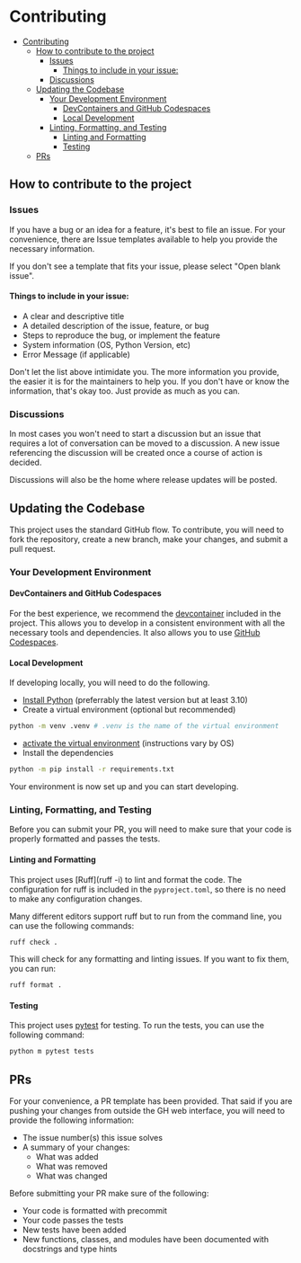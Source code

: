 # Contributing

<!--toc:start-->

- [Contributing](#contributing)
  - [How to contribute to the project](#how-to-contribute-to-the-project)
    - [Issues](#issues)
      - [Things to include in your issue:](#things-to-include-in-your-issue)
    - [Discussions](#discussions)
  - [Updating the Codebase](#updating-the-codebase)
    - [Your Development Environment](#your-development-environment)
      - [DevContainers and GitHub Codespaces](#devcontainers-and-github-codespaces)
      - [Local Development](#local-development)
    - [Linting, Formatting, and Testing](#linting-formatting-and-testing)
      - [Linting and Formatting](#linting-and-formatting)
      - [Testing](#testing)
  - [PRs](#prs)
  <!--toc:end-->

## How to contribute to the project

### Issues

If you have a bug or an idea for a feature, it's best to file an issue. For your convenience, there are Issue templates available to help you provide the necessary information.

If you don't see a template that fits your issue, please select "Open blank issue".

#### Things to include in your issue:

- A clear and descriptive title
- A detailed description of the issue, feature, or bug
- Steps to reproduce the bug, or implement the feature
- System information (OS, Python Version, etc)
- Error Message (if applicable)

Don't let the list above intimidate you. The more information you provide, the easier it is for the maintainers to help you. If you don't have or know the information, that's okay too. Just provide as much as you can.

### Discussions

In most cases you won't need to start a discussion but an issue that requires a lot of conversation can be moved to a discussion. A new issue referencing the discussion will be created once a course of action is decided.

Discussions will also be the home where release updates will be posted.

## Updating the Codebase

This project uses the standard GitHub flow. To contribute, you will need to fork the repository, create a new branch, make your changes, and submit a pull request.

### Your Development Environment

#### DevContainers and GitHub Codespaces

For the best experience, we recommend the [devcontainer](https://code.visualstudio.com/docs/devcontainers/containers) included in the project. This allows you to develop in a consistent environment with all the necessary tools and dependencies. It also allows you to use [GitHub Codespaces](https://code.visualstudio.com/docs/devcontainers/containers).

#### Local Development

If developing locally, you will need to do the following.

- [Install Python](https://www.python.org/downloads/) (preferrably the latest version but at least 3.10)
- Create a virtual environment (optional but recommended)

```sh
python -m venv .venv # .venv is the name of the virtual environment
```

- [activate the virtual environment](https://docs.python.org/3/library/venv.html) (instructions vary by OS)
- Install the dependencies

```sh
python -m pip install -r requirements.txt
```

Your environment is now set up and you can start developing.

### Linting, Formatting, and Testing

Before you can submit your PR, you will need to make sure that your code is properly formatted and passes the tests.

#### Linting and Formatting

This project uses [Ruff](ruff -i) to lint and format the code. The configuration for ruff is included in the `pyproject.toml`, so there is no need to make any configuration changes.

Many different editors support ruff but to run from the command line, you can use the following commands:

```sh
ruff check .
```

This will check for any formatting and linting issues. If you want to fix them, you can run:

```sh
ruff format .
```

#### Testing

This project uses [pytest](https://docs.pytest.org/en/stable/) for testing. To run the tests, you can use the following command:

```sh
python m pytest tests
```

## PRs

For your convenience, a PR template has been provided. That said if you are pushing your changes from outside the GH web interface, you will need to provide the following information:

- The issue number(s) this issue solves
- A summary of your changes:
  - What was added
  - What was removed
  - What was changed

Before submitting your PR make sure of the following:

- Your code is formatted with precommit
- Your code passes the tests
- New tests have been added
- New functions, classes, and modules have been documented with docstrings and type hints
